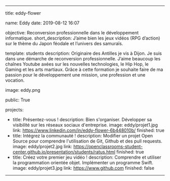 ---

title: eddy-flower


name: Eddy
date: 2019-08-12 16:07


objective: Reconversion professionnelle dans le développement informatique.
short_description: J’aime bien les jeux vidéos (RPG d’action) sur le thème du Japon féodale et l’univers des samuraïs.


template: students
description:
    Originaire des Antilles je vis à Dijon. Je suis dans une démarche de reconversion professionnelle. J’aime beaucoup les chaînes Youtube axées sur les nouvelles technologies, le Hip Hop, le Gaming et les arts martiaux. Grâce à cette formation je souhaite faire de ma passion pour le développement une mission, une profession et une vocation.


image: eddy.png


public: True

projects:
  - title: Présentez-vous !
    description: Bien s'organiser. Développer sa visibilité sur les réseaux sociaux d'entreprise.
    image: eddy/projet1.jpg
    link: https://www.linkedin.com/in/eddy-flower-6b448010b/
    finished: true
  - title: Intégrez la communauté !
    description: Modifier un projet Open Source pour comprendre l'utilisation de Git, Github et des pull requests.
    image: eddy/projet2.jpg
    link: https://openclassrooms-student-center.github.io/presentation/students/ratus.html
    finished: true
  - title: Créez votre premier jeu vidéo !
    description: Comprendre et utiliser la programmation orientée objet. Implémenter un programme Swift.
    image: eddy/projet3.jpg
    link: https://www.github.com
    finished: false
---